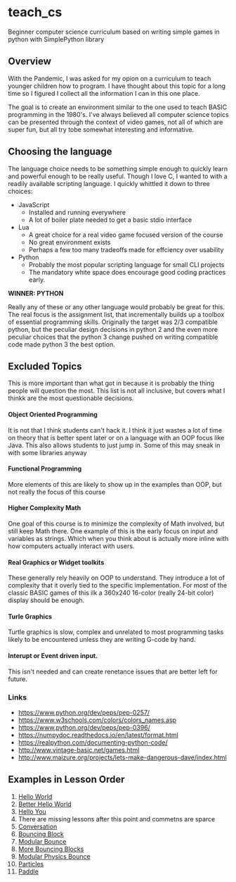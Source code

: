 # teach_cs
Beginner computer science curriculum based on writing simple games in python with SimplePython library

## Overview
With the Pandemic, I was asked for my opion on a curriculum to teach younger children how to program.
I have thought about this topic for a long time so I figured I collect all the information I can in this one place.

The goal is to create an environment similar to the one used to teach BASIC programming in the 1980's. I've always believed all computer science topics
can be presented through the context of video games, not all of which are super fun, but all try tobe somewhat interesting and informative.

## Choosing the language

The language choice needs to be something simple enough to quickly learn and powerful enough to be really useful. Though I love C, I wanted to with a readily
available scripting language. I quickly whittled it down to three choices:

* JavaScript
  * Installed and running everywhere
  * A lot of boiler plate needed to get a basic stdio interface
* Lua
  * A great choice for a real video game focused version of the course
  * No great environment exists
  * Perhaps a few too many tradeoffs made for effciency over usability
* Python
  * Probably the most popular scripting language for small CLI projects
  * The mandatory white space does encourage good coding practices early.

**WINNER: PYTHON**

Really any of these or any other language would probably be great for this. The real focus is the assignment list, that incrementally builds up a toolbox of essential programming skills. Originally the target was 2/3 compatible python, but the peculiar design decisions in python 2 and the even more peculiar choices that the python 3 change pushed on writing compatible code made python 3 the best option.

## Excluded Topics

This is more important than what got in because it is probably the thing people will question the most. This list is not all inclusive, but covers what I thinkk are the most questionable decisions.
#### Object Oriented Programming
It is not that I think students can't hack it. I think it just wastes a lot of time on theory that is better spent later or on a language with an OOP focus like Java. This also allows students to just jump in. Some of this may sneak in with some libraries anyway
#### Functional Programming
More elements of this are likely to show up in the examples than OOP, but not really the focus of this course
#### Higher Complexity Math
One goal of this course is to minimize the complexity of Math involved, but still keep Math there. One example of this is the early focus on input and variables as strings. Which when you think about is actually more inline with how computers actually interact with users.
#### Real Graphics or Widget toolkits
These generally rely heavily on OOP to understand. They introduce a lot of complexity that it overly tied to the specific implementation. For most of the classic BASIC games of this ilk a 360x240 16-color (really 24-bit color) display should be enough.
#### Turle Graphics
Turtle graphics is slow, complex and unrelated to most programming tasks likely to be encountered unless they are writing G-code by hand.
#### Interupt or Event driven input.
This isn't needed and can create renetance issues that are better left for future.


### Links
 * https://www.python.org/dev/peps/pep-0257/
 * https://www.w3schools.com/colors/colors_names.asp
 * https://www.python.org/dev/peps/pep-0396/
 * https://numpydoc.readthedocs.io/en/latest/format.html
 * https://realpython.com/documenting-python-code/
 * http://www.vintage-basic.net/games.html
 * http://www.maizure.org/projects/lets-make-dangerous-dave/index.html

## Examples in Lesson Order
1. [Hello World](python/HelloWorld.py)
1. [Better Hello World](python/BetterHelloWorld.py)
1. [Hello You](python/HelloYou.py)
1. There are missing lessons after this point and commetns are sparce
1. [Conversation](python/Conversation.py)
1. [Bouncing Block](python/BouncingBall.py)
1. [Modular Bounce](python/ModularBounce.py)
1. [More Bouncing Blocks](python/MoreBalls.py)
1. [Modular Physics Bounce](python/ModularPhysicsBounce.py)
1. [Particles](python/ParticlesBounce.py)
1. [Paddle](python/Paddle.py)



